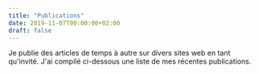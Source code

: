 ```yaml
---
title: "Publications"
date: 2019-11-07T00:00:00+02:00
draft: false
---
```


Je publie des articles de temps à autre sur divers sites web en tant qu'invité. J'ai compilé ci-dessous une liste de mes récentes publications.

